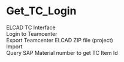 # Get_TC_Login
ELCAD TC Interface
</br>
Login to Teamcenter
</br>
Export Teamcenter ELCAD ZIP file (project)
</br>
Import
</br>
Query SAP Material number to get TC Item Id
</br>
